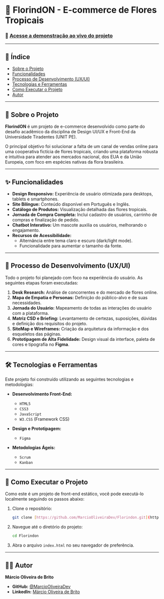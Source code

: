 # 🌺 FlorindON - E-commerce de Flores Tropicais



### 🔗 **[Acesse a demonstração ao vivo do projeto](https://marciooliveiradev.github.io/Florindon/index.html)**

---

## 📜 Índice

- [Sobre o Projeto](#-sobre-o-projeto)
- [Funcionalidades](#-funcionalidades)
- [Processo de Desenvolvimento (UX/UI)](#-processo-de-desenvolvimento-uxui)
- [Tecnologias e Ferramentas](#-tecnologias-e-ferramentas)
- [Como Executar o Projeto](#-como-executar-o-projeto)
- [Autor](#-autor)

---

## 🌳 Sobre o Projeto

**FlorindON** é um projeto de e-commerce desenvolvido como parte do desafio acadêmico da disciplina de Design UI/UX e Front-End da Universidade Tiradentes (UNIT PE).

O principal objetivo foi solucionar a falta de um canal de vendas online para uma cooperativa fictícia de flores tropicais, criando uma plataforma robusta e intuitiva para atender aos mercados nacional, dos EUA e da União Europeia, com foco em espécies nativas da flora brasileira.

---

## ✨ Funcionalidades

- **Design Responsivo:** Experiência de usuário otimizada para desktops, tablets e smartphones.
- **Site Bilíngue:** Conteúdo disponível em Português e Inglês.
- **Catálogo de Produtos:** Visualização detalhada das flores tropicais.
- **Jornada de Compra Completa:** Inclui cadastro de usuários, carrinho de compras e finalização de pedido.
- **Chatbot Interativo:** Um mascote auxilia os usuários, melhorando o engajamento.
- **Recursos de Acessibilidade:**
  - Alternância entre tema claro e escuro (dark/light mode).
  - Funcionalidade para aumentar o tamanho da fonte.

---

## 🎨 Processo de Desenvolvimento (UX/UI)

Todo o projeto foi planejado com foco na experiência do usuário. As seguintes etapas foram executadas:

1.  **Desk Research:** Análise de concorrentes e do mercado de flores online.
2.  **Mapa de Empatia e Personas:** Definição do público-alvo e de suas necessidades.
3.  **Jornada do Usuário:** Mapeamento de todas as interações do usuário com a plataforma.
4.  **Matriz CSD e Briefing:** Levantamento de certezas, suposições, dúvidas e definição dos requisitos do projeto.
5.  **SiteMap e Wireframes:** Criação da arquitetura da informação e dos esqueletos das páginas.
6.  **Prototipagem de Alta Fidelidade:** Design visual da interface, paleta de cores e tipografia no **Figma**.

---

## 🛠️ Tecnologias e Ferramentas

Este projeto foi construído utilizando as seguintes tecnologias e metodologias:

- **Desenvolvimento Front-End:**
  - `HTML5`
  - `CSS3`
  - `JavaScript`
  - `W3.CSS` (Framework CSS)

- **Design e Prototipagem:**
  - `Figma`

- **Metodologias Ágeis:**
  - `Scrum`
  - `Kanban`

---

## 🚀 Como Executar o Projeto

Como este é um projeto de front-end estático, você pode executá-lo localmente seguindo os passos abaixo:

1.  Clone o repositório:
    ```bash
    git clone [https://github.com/MarcioOliveiraDev/Florindon.git](https://github.com/MarcioOliveiraDev/Florindon.git)
    ```
2.  Navegue até o diretório do projeto:
    ```bash
    cd Florindon
    ```
3.  Abra o arquivo `index.html` no seu navegador de preferência.

---

## 👨‍💻 Autor

**Márcio Oliveira de Brito**

- **GitHub:** [@MarcioOliveiraDev](https://github.com/MarcioOliveiraDev)
- **LinkedIn:** [Márcio Oliveira de Brito](https://linkedin.com/in/márcio-brito-527067110)
